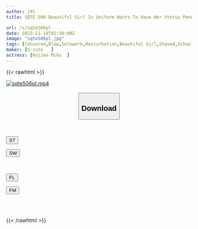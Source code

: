 ```yaml
---
author: j91
title: SQTE-506 Beautiful Girl In Uniform Wants To Have Her Uterus Penetrated. Miko Kojima

url: /v/sqte506pl
date: 2023-11-18T02:50:00Z
image: "sqte506pl.jpg"
tags: [Censored,Blow,Solowork,Masturbation,Beautiful Girl,Shaved,School Uniform ]
maker: [S-cute   ]
actress: [Kojima Miko  ]
---
```



{{< rawhtml >}}

<div class="video" data-videoid="ezk1VRWpgRU2wX">
    <a href="javascript:;">
        <img src="/v/sqte506pl/sqte506pl.jpg" width="WIDTH" height="HEIGHT" alt="sqte506pl.mp4" loading="lazy">
    </a>
</div>

<script type="text/javascript" src="https://j91.asia/asset/on-demand-st.js"></script>

<br>
  <link rel="stylesheet" href="https://j91.asia/asset/bs5.css">
  
  <center>
  <button class="btn btn-primary" type="button" data-bs-toggle="collapse" data-bs-target=".multi-collapse" aria-expanded="false" aria-controls="multiCollapseExample1 multiCollapseExample2"><h2>Download</h2></button></center>
</p>
<div class="row">
  <div class="col">
    <div class="collapse multi-collapse" id="multiCollapseExample1">
      <div class="card card-body">
	      	      <br>
<div class="buttons">  
<p><a href="https://streamtape.to/v/ezk1VRWpgRU2wX" target="_blank"><button class="btn-hover color-3"><i class="fa fa-download"></i> ST</button></a></p>
<p><a href="https://sfastwish.com/gsfvchiu369s" target="_blank"><button class="btn-hover color-2"><i class="fa fa-download"></i> SW</button></a></p></div>
    </div>
  </div>
</div>
  <div class="col">
    <div class="collapse multi-collapse" id="multiCollapseExample2">
      <div class="card card-body">
	      <br>
<div class="buttons">
<p><a href="javascript:;" target="_blank"><button class="btn-hover color-9"><i class="fa fa-download"></i> FL</button></a></p>
<p><a href="javascript:;" target="_blank"><button class="btn-hover color-8"><i class="fa fa-download"></i> FM</button></a></p></div>
<br><br>
      </div>
    </div>
  </div>
</div>

{{< /rawhtml >}}
